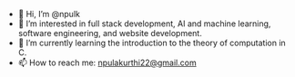 - 👋 Hi, I’m @npulk
- 👀 I’m interested in full stack development, AI and machine learning, software engineering, and website development.
- 🌱 I’m currently learning the introduction to the theory of computation in C.
- 📫 How to reach me: npulakurthi22@gmail.com

<!---
npulk/npulk is a ✨ special ✨ repository because its `README.md` (this file) appears on your GitHub profile.
You can click the Preview link to take a look at your changes.
--->
